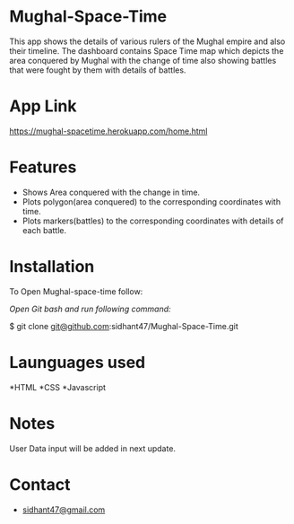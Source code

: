 # Mughal-Space-Time
This app shows the details of various rulers of the Mughal empire and also their timeline. The dashboard contains Space Time map which depicts the area conquered by Mughal with the change of time also showing battles that were fought by them with details of battles.

App Link
========
https://mughal-spacetime.herokuapp.com/home.html

Features
========
* Shows Area conquered with the change in time.
* Plots polygon(area conquered) to the corresponding coordinates with time.
* Plots markers(battles) to the corresponding coordinates with details of each battle.

Installation
============
To Open Mughal-space-time follow:

  *Open Git bash and run following command:*

$ git clone git@github.com:sidhant47/Mughal-Space-Time.git

Launguages used
==============
*HTML
*CSS
*Javascript

Notes
======
User Data input will be added in next update.

Contact
=======

* sidhant47@gmail.com
